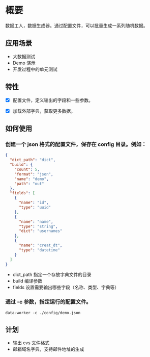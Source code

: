 # 概要

数据工人，数据生成器。通过配置文件，可以批量生成一系列随机数据。

## 应用场景

- 大数据测试
- Demo 演示
- 开发过程中的单元测试

## 特性

- [x] 配置文件，定义输出的字段和一些参数。
- [x] 加载外部字典，获取更多数据。


## 如何使用

### 创建一个 json 格式的配置文件，保存在 config 目录。例如：

```json
{
  "dict_path": "dict",
  "build": {
    "count": 5,
    "format": "json",
    "name": "demo",
    "path": "out"
  },
  "fields": [
    {
      "name": "id",
      "type": "uuid"
    },
    {
      "name": "name",
      "type": "string",
      "dict": "usernames"
    },
    {
      "name": "creat_dt",
      "type": "datetime"
    }
  ]
}
```
- dict_path 指定一个存放字典文件的目录
- build 编译参数
- fields 设置需要输出哪些字段（名称、类型、字典等）

### 通过 -c 参数，指定运行的配置文件。

```shell
data-worker -c ./config/demo.json
```


## 计划

- 输出 cvs 文件格式
- 邮箱域名字典，支持邮件地址的生成

